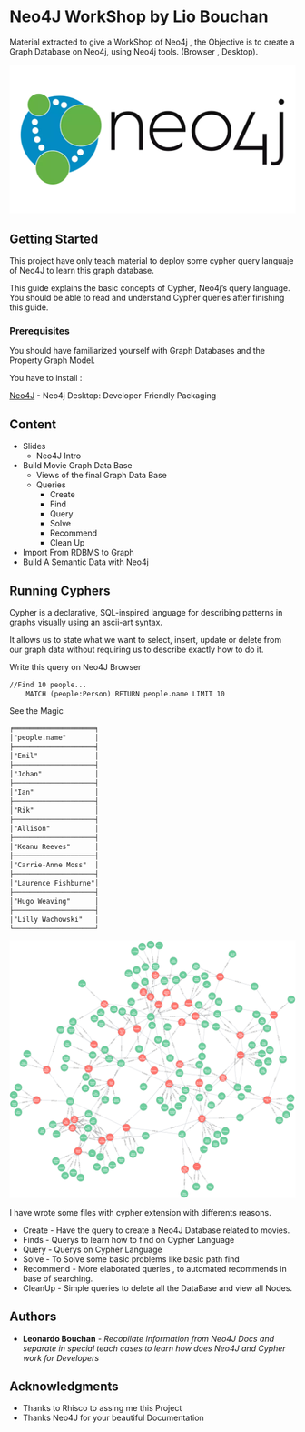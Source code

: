 # Neo4J WorkShop by Lio Bouchan
Material extracted to give a WorkShop of Neo4j , the Objective is to create a Graph Database on Neo4j, using Neo4j tools. (Browser , Desktop).

![](header.png)

## Getting Started
This project have only teach material to deploy some cypher query languaje of
Neo4J to learn this graph database.

This guide explains the basic concepts of Cypher, Neo4j’s query language. You should be able to read and understand Cypher queries after finishing this guide.


### Prerequisites
You should have familiarized yourself with Graph Databases and the Property Graph Model.

You have to install :

[Neo4J](https://neo4j.com/download/) - Neo4j Desktop: Developer-Friendly Packaging

## Content
* Slides
    * Neo4J Intro
* Build Movie Graph Data Base
    * Views of the final Graph Data Base
    * Queries
        * Create
        * Find
        * Query
        * Solve
        * Recommend
        * Clean Up
* Import From RDBMS to Graph
* Build A Semantic Data with Neo4j

## Running Cyphers
Cypher is a declarative, SQL-inspired language for describing patterns in graphs visually using an ascii-art syntax.

It allows us to state what we want to select, insert, update or delete from our graph data without requiring us to describe exactly how to do it.

Write this query on Neo4J Browser

```
//Find 10 people...
    MATCH (people:Person) RETURN people.name LIMIT 10
```
See the Magic
```
╒════════════════════╕
│"people.name"       │
╞════════════════════╡
│"Emil"              │
├────────────────────┤
│"Johan"             │
├────────────────────┤
│"Ian"               │
├────────────────────┤
│"Rik"               │
├────────────────────┤
│"Allison"           │
├────────────────────┤
│"Keanu Reeves"      │
├────────────────────┤
│"Carrie-Anne Moss"  │
├────────────────────┤
│"Laurence Fishburne"│
├────────────────────┤
│"Hugo Weaving"      │
├────────────────────┤
│"Lilly Wachowski"   │
└────────────────────┘
```

![One of the Neo4j Database Used on This Repo](https://github.com/liobouchan/Neo4JToDoAWorkShop/blob/master/BuildMovieGraphDataBase/generalViewsOfTheGDB/graph.png)

I have wrote some files with cypher extension with differents reasons.

* Create - Have the query to create a Neo4J Database related to movies.
* Finds - Querys to learn how to find on Cypher Language
* Query - Querys on Cypher Language
* Solve - To Solve some basic problems like basic path find
* Recommend - More elaborated queries , to automated recommends in base of searching.
* CleanUp - Simple queries to delete all the DataBase and view all Nodes.

## Authors

* **Leonardo Bouchan** - *Recopilate Information from Neo4J Docs and separate in special teach cases to learn how does Neo4J and Cypher work for Developers* 

## Acknowledgments
* Thanks to Rhisco to assing me this Project
* Thanks Neo4J for your beautiful Documentation